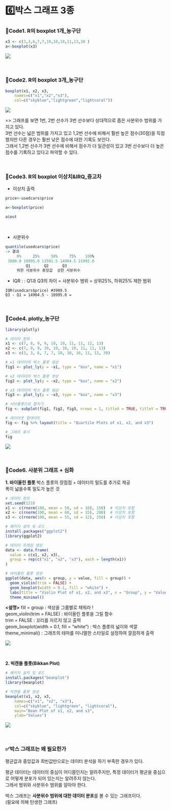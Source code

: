 # 6️⃣박스 그래프 3종

### 📍Code1. R의 boxplot 1개_농구단
```r
x3 <- c(3,3,6,7,7,10,10,10,11,13,30 )
a<-boxplot(x3)
```
<img src="6-1">

&nbsp;


### 📍Code2. R의 boxplot 3개_농구단
```r
boxplot(x1, x2, x3,
	names=c("x1","x2","x3"),
	col=c("skyblue","lightgreen","lightcoral"))
```
<img src="6-2">

=> 그래프를 보면 1번, 2번 선수가 3번 선수보다 상대적으로 좁은 사분위수 범위를 가지고 있다.   
3번 선수는 넓은 범위를 가지고 있고 1,2번 선수에 비해서 훨씬 높은 점수(30점)을 득점했지만 다른 경우는 훨씬 낮은 점수에 대한 기록도 보인다.  
그래서 1,2번 선수가 3번 선수에 비해서 점수가 더 일관성이 있고 3번 선수보다 더 높은 점수를 기록하고 있다고 파악할 수 있다.  


&nbsp;


### 📍Code3. R의 boxplot 이상치&IRQ_중고차
- 이상치 출력 
```r
price<-usedcars$price

a<-boxplot(price)

a$out
```
&nbsp;
- 사분위수
```r
quantile(usedcars$price)
-> 결과
     0%     25%     50%     75%    100% 
 3800.0 10995.0 13591.5 14904.5 21992.0 
	     Q1      Q2      Q3
     하한 사분위수 중앙값  상한 사분위수
```
- IQR :  : Q1과 Q3의 차이 = 사분위수 범위 = 상위25%, 하위25% 제한 범위
```
IQR(usedcars$price) #3909.5 
Q3 - Q1 = 14904.5 - 10995.0 = 
```

&nbsp;

### 📍Code4. plotly_농구단
```r
library(plotly)

# 데이터 정의
x1 <- c(7, 8, 9, 9, 10, 10, 11, 11, 12, 13)
x2 <- c(7, 9, 9, 10, 10, 10, 10, 11, 11, 13)
x3 <- c(3, 3, 6, 7, 7, 10, 10, 10, 11, 13, 30)

# x1 데이터의 박스 플롯 생성
fig1 <- plot_ly(y = ~x1, type = "box", name = "x1")

# x2 데이터의 박스 플롯 생성
fig2 <- plot_ly(y = ~x2, type = "box", name = "x2")

# x3 데이터의 박스 플롯 생성
fig3 <- plot_ly(y = ~x3, type = "box", name = "x3")

# 서브플롯으로 합치기
fig <- subplot(fig1, fig2, fig3, nrows = 1, titleX = TRUE, titleY = TRUE)

# 레이아웃 업데이트
fig <- fig %>% layout(title = "Quartile Plots of x1, x2, and x3")

# 그래프 표시
fig
```

<img src="6-3">


&nbsp;


### 📍Code6. 사분위 그래프 + 심화 
**1. 바이올린 플롯**
박스 플롯의 장점점 + 데이터의 밀도를 추가로 제공  
폭이 넓을수록 밀도가 높은 것  

```r
# 데이터 정의
set.seed(123)
x1 <- c(rnorm(100, mean = 50, sd = 10), 150)  # 이상치 포함
x2 <- c(rnorm(100, mean = 60, sd = 15), 200)  # 이상치 포함
x3 <- c(rnorm(100, mean = 55, sd = 12), 250)  # 이상치 포함

# 패키지 설치 및 로드
install.packages("ggplot2")
library(ggplot2)

# 데이터 프레임 생성
data <- data.frame(
  value = c(x1, x2, x3),
  group = rep(c("x1", "x2", "x3"), each = length(x1))
)

# 바이올린 플롯 생성
ggplot(data, aes(x = group, y = value, fill = group)) +
  geom_violin(trim = FALSE) +
  geom_boxplot(width = 0.1, fill = "white") +
  labs(title = "Violin Plot of x1, x2, and x3", x = "Group", y = "Value") +
  theme_minimal()
```

**<설명>**
fill = group : 색상을 그룹별로 채워라 !  
geom_violin(trim = FALSE) : 바이올린 플롯을 그릴 함수   
trim = FALSE : 꼬리를 자르지 않고 출력   
geom_boxplot(width = 0.1, fill = “white”) : 박스 플롯의 넓이와 색깔   
theme_minimal() : 그래프의 테마를 미니멀한 스타일로 설정하여 깔끔하게 출력    

<img src="6-4">

&nbsp;


**2. 빅캔들 플롯(Bikkan Plot)**
```r
# 패키지 설치 및 로드
install.packages("beanplot")
library(beanplot)

# 빅캔들 플롯 생성
beanplot(x1, x2, x3,
	names=c("x1", "x2", "x3"),
	col=c("skyblue", "lightgreen", "lightcoral"),
	main="Bean Plot of x1, x2, and x3",
	ylab="Values")
```

<img src="6-5">


&nbsp;




### ✅박스 그래프는 왜 필요한가
평균값과 중앙값과 최빈값만으로는 데이터 분석을 하기 부족한 경우가 있다.  

평균 데이터는 데이터의 중심이 어디쯤인지는 알려주지만, 특정 데이터가 평균을 중심으로 어떻게 분포가 되어 있는지는 알려주지 않는다.  
그래서 범위와 사분위수 범위를 알아야 한다.   

박스 그래프는 **사분위수 범위에 대한 데이터 분포**를 볼 수 있는 그래프이다.  
(필요에 의해 탄생한 그래프)  

&nbsp;



